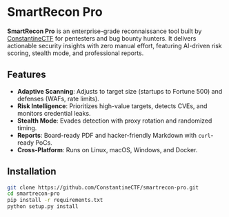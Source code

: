 # SmartRecon Pro

**SmartRecon Pro** is an enterprise-grade reconnaissance tool built by [ConstantineCTF](https://github.com/ConstantineCTF) for pentesters and bug bounty hunters. It delivers actionable security insights with zero manual effort, featuring AI-driven risk scoring, stealth mode, and professional reports.

## Features
- **Adaptive Scanning**: Adjusts to target size (startups to Fortune 500) and defenses (WAFs, rate limits).
- **Risk Intelligence**: Prioritizes high-value targets, detects CVEs, and monitors credential leaks.
- **Stealth Mode**: Evades detection with proxy rotation and randomized timing.
- **Reports**: Board-ready PDF and hacker-friendly Markdown with `curl`-ready PoCs.
- **Cross-Platform**: Runs on Linux, macOS, Windows, and Docker.

## Installation
```bash
git clone https://github.com/ConstantineCTF/smartrecon-pro.git
cd smartrecon-pro
pip install -r requirements.txt
python setup.py install